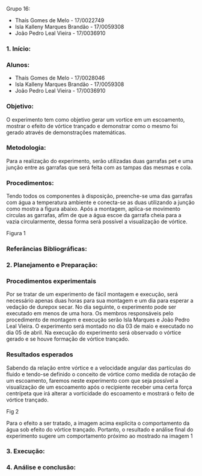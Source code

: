 Grupo 16:
- Thaís Gomes de Melo - 17/0022749
- Isla Kalleny Marques Brandão - 17/0059308
- João Pedro Leal Vieira - 17/0036910

### 1.	Início:
 
### Alunos:
* Thaís Gomes de Melo - 17/0028046
* Isla Kalleny Marques Brandão - 17/0059308
* João Pedro Leal Vieira - 17/0036910 

### Objetivo:
O experimento tem como objetivo gerar um vortice em um escoamento, mostrar o efeito de vórtice trançado e demonstrar como o mesmo foi gerado através de demonstrações matemáticas.

### Metodologia:
Para a realização do experimento, serão utilizadas duas garrafas pet e uma junção entre as garrafas que será feita com as tampas das mesmas e cola. 

### Procedimentos:

Tendo todos os componentes à disposição, preenche-se uma das garrafas com água a temperatura ambiente e conecta-se as duas utilizando a junção como mostra a figura abaixo. Após a montagem, aplica-se movimento circulas as garrafas, afim de que a água escoe da garrafa cheia para a vazia circularmente, dessa forma será possível a visualização de vórtice.

Figura 1
	

### Referâncias Bibliográficas:

### 2.	Planejamento e Preparação:

### Procedimentos experimentais
 Por se tratar de um experimento de fácil montagem e execução, será necessário apenas duas horas para sua montagem e um dia para esperar a vedação de durepox secar. No dia seguinte, o experimento pode ser executado em menos de uma hora. Os membros responsáveis pelo procedimento de montagem e execução serão Isla Marques e João Pedro Leal Vieira.
 O experimento será montado no dia 03 de maio e executado no dia 05 de abril. Na execução do experimento será observado o vórtice gerado e se houve formação de vórtice trançado.
### Resultados esperados
Sabendo da relação entre vórtice e a velocidade angular das partículas do fluido e tendo-se definido o conceito de vórtice como medida de rotação de um escoamento, faremos neste experimento com que seja possível a visualização de um escoamento após o recipiente receber uma certa força centrípeta que irá alterar a vorticidade do escoamento e mostrará o feito de vórtice trançado.

Fig 2


Para o efeito a ser tratado, a imagem acima explicita o comportamento da água sob efeito do vórtice trançado. 
    Portanto, o resultado e análise final do experimento sugere um comportamento próximo ao mostrado na imagem 1
### 3.	Execução:

### 4.	Análise e conclusão:

